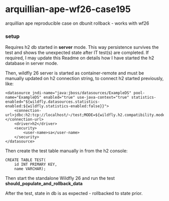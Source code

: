 # arquillian-ape-wf26-case195
arquillian ape reproducible case on dbunit rollback - works with wf26

### setup

Requires h2 db started in **server** mode. This way persistence survives the test and shows 
the unexpected state after IT test(s) are completed. If required, I may update this Readme on details how I have started the h2 database in server mode.


Then, wildfly 26 server is started as container-remote and must be manually updated on h2 connection string, to connect h2 started previously, like:
```
<datasource jndi-name="java:jboss/datasources/ExampleDS" pool-name="ExampleDS" enabled="true" use-java-context="true" statistics-enabled="${wildfly.datasources.statistics-enabled:${wildfly.statistics-enabled:false}}">
    <connection-url>jdbc:h2:tcp://localhost/~/test;MODE=${wildfly.h2.compatibility.mode:REGULAR}</connection-url>
    <driver>h2</driver>
    <security>
        <user-name>sa</user-name>
    </security>
</datasource>
```

Then create the test table manually in from the h2 console:
```
CREATE TABLE TEST(
    id INT PRIMARY KEY,
    name VARCHAR);
```

Then start the standalone Wildfly 26 and run the test **should_populate_and_rollback_data**

After the test, state in db is as expected - rollbacked to state prior.
